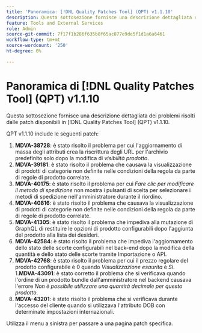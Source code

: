 ```yaml
---
title: 'Panoramica: [!DNL Quality Patches Tool] (QPT) v1.1.10'
description: Questa sottosezione fornisce una descrizione dettagliata dei problemi risolti dalle patch disponibili in  [!DNL Quality Patches Tool] (QPT) v1.1.10.
feature: Tools and External Services
role: Admin
source-git-commit: 7f17f1b286f635b8f65ac877e9de5f1d1a6a6461
workflow-type: tm+mt
source-wordcount: '250'
ht-degree: 0%

---
```


# Panoramica di [!DNL Quality Patches Tool] (QPT) v1.1.10

Questa sottosezione fornisce una descrizione dettagliata dei problemi risolti dalle patch disponibili in [!DNL Quality Patches Tool] (QPT) v1.1.10.

QPT v1.1.10 include le seguenti patch:

1. **MDVA-38728**: è stato risolto il problema per cui l&#39;aggiornamento di massa degli attributi crea la riscrittura degli URL per l&#39;archivio predefinito solo dopo la modifica di *visibilità prodotto*.
1. **MDVA-39181**: è stato risolto il problema che causava la visualizzazione di prodotti di categorie non definite nelle condizioni della regola da parte di regole di prodotto correlate.
1. **MDVA-40175**: è stato risolto il problema per cui *Fare clic per modificare il metodo di spedizione* non mostra i pulsanti di scelta per selezionare i metodi di spedizione nell&#39;amministratore durante il riordino.
1. **MDVA-40816**: è stato risolto il problema che causava la visualizzazione di prodotti di categorie non definite nelle condizioni della regola da parte di regole di prodotto correlate.
1. **MDVA-41305**: è stato risolto il problema che impediva alla mutazione di GraphQL di restituire le opzioni di prodotto configurabili dopo l&#39;aggiunta del prodotto alla lista dei desideri.
1. **MDVA-42584**: è stato risolto il problema che impediva l&#39;aggiornamento dello stato delle scorte configurabili nel back-end dopo la modifica della quantità e dello stato delle scorte tramite Importazione o API.
1. **MDVA-42768**: è stato risolto il problema per cui il prezzo regolare del prodotto configurabile è 0 quando *Visualizzazione esaurita* è *Sì*.
1.**MDVA-43091**: è stato corretto il problema che si verificava quando l&#39;ordine di un prodotto bundle dall&#39;amministratore nel backend causava l&#39;errore *Non è possibile utilizzare una quantità decimale per questo prodotto*.
1. **MDVA-43201**: è stato risolto il problema che si verificava durante l&#39;accesso del cliente quando si utilizzava l&#39;attributo DOB con determinate impostazioni internazionali.

Utilizza il menu a sinistra per passare a una pagina patch specifica.
